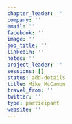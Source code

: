 ```yaml
---
chapter_leader: ''
company: ''
email: ''
facebook: ''
image: ''
job_title: ''
linkedin: ''
notes: ''
project_leader: ''
sessions: []
status: add-details
title: Mike McCamon
travel_from: ''
twitter: ''
type: participant
website: ''
---
```


<!-- put more details about participant here -->